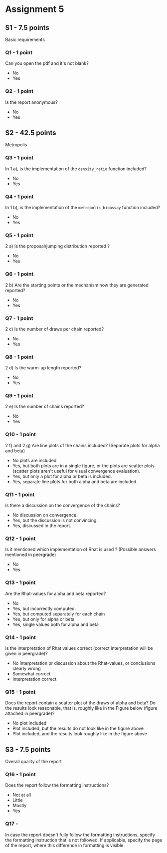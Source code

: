 # Assignment 5

## S1 - 7.5 points

Basic requirements

### Q1 - 1 point

Can you open the pdf and it's not blank?

- No
- Yes

### Q2 - 1 point

Is the report anonymous?

- No
- Yes

## S2 - 42.5 points

Metropolis

### Q3 - 1 point

In 1 a), is the implementation of the `density_ratio` function included?

- No
- Yes

### Q4 - 1 point

In 1 b), is the implementation of the `metropolis_bioassay` function included?

- No
- Yes

### Q5 - 1 point

2 a) Is the proposal/jumping distribution reported ?

- No
- Yes

### Q6 - 1 point

2 b) Are the starting points or the mechanism how they are generated reported?

- No
- Yes


### Q7 - 1 point

2 c) Is the number of draws per chain reported?

- No
- Yes


### Q8 - 1 point

2 d) Is the warm-up length reported?

- No
- Yes

### Q9 - 1 point

2 e) Is the number of chains reported?

- No
- Yes

### Q10 - 1 point

2 f) and 2 g) Are line plots of the chains included? (Separate plots for alpha and beta)

- No plots are included
- Yes, but both plots are in a single figure, or the plots are scatter plots (scatter plots aren't useful for visual convergence evaluation).
- Yes, but only a plot for alpha or beta is included.
- Yes, separate line plots for both alpha and beta are included.

### Q11 - 1 point

Is there a discussion on the convergence of the chains? 

- No discussion on convergence.
- Yes, but the discussion is not convincing.
- Yes, discussed in the report.

### Q12 - 1 point

Is it mentioned which implementation of Rhat is used ? (Possible answers mentioned in peergrade)

- No
- Yes

### Q13 - 1 point

Are the Rhat-values for alpha and beta reported?

- No
- Yes, but incorrectly computed.
- Yes, but computed separately for each chain
- Yes, but only for alpha or beta
- Yes, single values both for alpha and beta

### Q14 - 1 point

Is the interpretation of Rhat values correct (correct interpretation will be given in peergrade)?

- No interpretation or discussion about the Rhat-values, or conclusions clearly wrong
- Somewhat correct
- Interpretation correct

### Q15 - 1 point

Does the report contain a scatter plot of the draws of alpha and beta? Do the results look reasonable, that is, roughly like in the Figure below (figure attached in peergrade)?

- No plot included
- Plot included, but the results do not look like in the figure above
- Plot included, and the results look roughly like in the figure above

## S3 - 7.5 points

Overall quality of the report

### Q16 - 1 point

Does the report follow the formatting instructions?

- Not at all
- Little
- Mostly
- Yes

### Q17 -

In case the report doesn't fully follow the formatting instructions, specify the formatting instruction that is not followed. If applicable, specify the page of the report, where this difference in formatting is visible.


